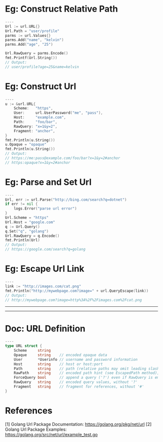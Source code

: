 # Eg: Construct Relative Path
```go
----
Url := url.URL{}
Url.Path = "user/profile"
parms := url.Values{}
parms.Add("name", "kelvin")
parms.Add("age", "25")

Url.RawQuery = parms.Encode()
fmt.Printf(Url.String())
// Output:
// user/profile?age=25&name=kelvin
```

# Eg: Construct Url
```go
----
u := &url.URL{
    Scheme:   "https",
    User:     url.UserPassword("me", "pass"),
    Host:     "example.com",
    Path:     "foo/bar",
    RawQuery: "x=1&y=2",
    Fragment: "anchor",
}
fmt.Println(u.String())
u.Opaque = "opaque"
fmt.Println(u.String())
// Output:
// https://me:pass@example.com/foo/bar?x=1&y=2#anchor
// https:opaque?x=1&y=2#anchor
```

# Eg: Parse and Set Url
```go
----
Url, err := url.Parse("http://bing.com/search?q=dotnet")
if err != nil {
    logs.Error("parse url error")
}
Url.Scheme = "https"
Url.Host = "google.com"
q := Url.Query()
q.Set("q", "golang")
Url.RawQuery = q.Encode()
fmt.Println(Url)
// Output: 
// https://google.com/search?q=golang
```

# Eg: Escape Url Link
```go
----
link := "http://images.com/cat.png"
fmt.Println("http://mywebpage.com?image=" + url.QueryEscape(link))
// Output:
// http://mywebpage.com?image=http%3A%2F%2Fimages.com%2Fcat.png
```

---------------------------------------------------------------------------------------
---------------------------------------------------------------------------------------
# Doc: URL Definition
```go
----
type URL struct {
    Scheme     string
    Opaque     string    // encoded opaque data
    User       *Userinfo // username and password information
    Host       string    // host or host:port
    Path       string    // path (relative paths may omit leading slash)
    RawPath    string    // encoded path hint (see EscapedPath method); added in Go 1.5
    ForceQuery bool      // append a query ('?') even if RawQuery is empty; added in Go 1.7
    RawQuery   string    // encoded query values, without '?'
    Fragment   string    // fragment for references, without '#'
}
````

# References
[1] Golang Url Package Documentation: https://golang.org/pkg/net/url
[2] Golang Url Package Examples: https://golang.org/src/net/url/example_test.go